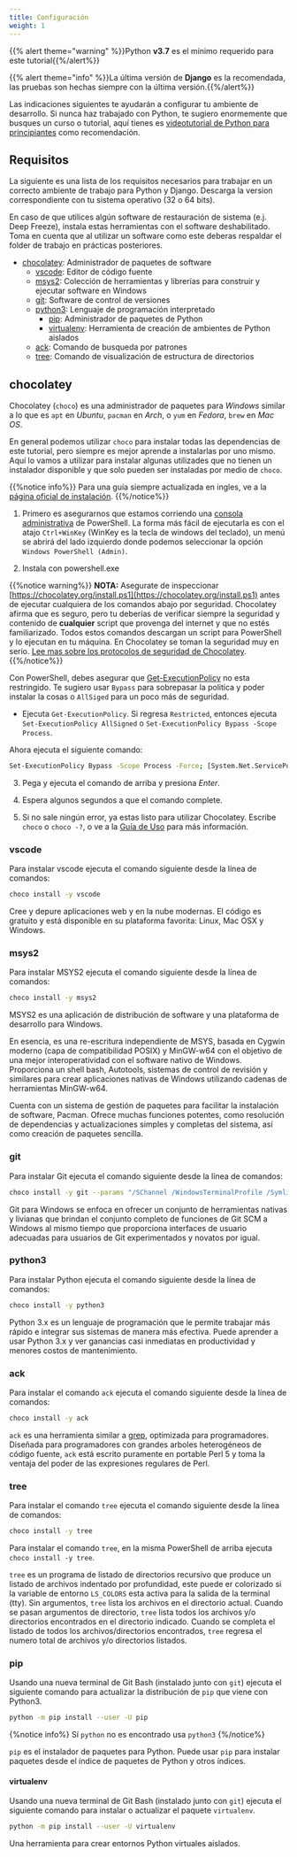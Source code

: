 ```yaml
---
title: Configuración
weight: 1
---
```


{{% alert theme="warning" %}}Python **v3.7** es el mínimo requerido para este tutorial{{%/alert%}}

{{% alert theme="info" %}}La última versión de **Django** es la recomendada, las pruebas son hechas siempre con la última versión.{{%/alert%}}

Las indicaciones siguientes te ayudarán a configurar tu ambiente de desarrollo. Si nunca haz trabajado con Python, te sugiero enormemente que busques un curso o tutorial, aquí tienes es [videotutorial de Python para principiantes](https://www.youtube.com/watch?v=chPhlsHoEPo&list=PLL0TiOXBeDah92BouG1YTuej0eJj6o5Sl&index=3) como recomendación.

<!--more-->

## Requisitos

La siguiente es una lista de los requisitos necesarios para trabajar en un correcto ambiente de trabajo para Python y Django. Descarga la version correspondiente con tu sistema operativo (32 o 64 bits).

En caso de que utilices algún software de restauración de sistema (e.j. Deep Freeze), instala estas herramientas con el software deshabilitado. Toma en cuenta que al utilizar un software como este deberas respaldar el folder de trabajo en prácticas posteriores.

- [chocolatey](https://chocolatey.org/install): Administrador de paquetes de software
  - [vscode](https://code.visualstudio.com/): Editor de código fuente
  -   [msys2](https://www.msys2.org/): Colección de herramientas y librerías para construir y ejecutar software en Windows
  -   [git](https://git-scm.com/downloads): Software de control de versiones
  -   [python3](https://www.python.org/downloads/): Lenguaje de programación interpretado
      - [pip](https://pip.pypa.io/en/stable/): Administrador de paquetes de Python
      - [virtualenv](https://virtualenv.pypa.io/en/latest/): Herramienta de creación de ambientes de Python aislados
  - [ack](https://linux.die.net/man/1/ack): Comando de busqueda por patrones
  - [tree](https://en.wikipedia.org/wiki/Tree_(command)): Comando de visualización de estructura de directorios

## chocolatey

Chocolatey (`choco`) es una administrador de paquetes para _Windows_ similar a lo que es `apt` en _Ubuntu_, `pacman` en _Arch_, o `yum` en _Fedora_, `brew` en _Mac OS_.

En general podemos utilizar `choco` para instalar todas las dependencias de este tutorial, pero siempre es mejor aprende a instalarlas por uno mismo. Aquí lo vamos a utilizar para instalar algunas utilizades que no tienen un instalador disponible y que solo pueden ser instaladas por medio de `choco`.

{{%notice info%}}
Para una guía siempre actualizada en ingles, ve a la [página oficial de instalación](https://chocolatey.org/install).
{{%/notice%}}

1. Primero es asegurarnos que estamos corriendo una [consola administrativa](https://www.howtogeek.com/194041/how-to-open-the-command-prompt-as-administrator-in-windows-8.1/) de PowerShell. La forma más fácil de ejecutarla es con el atajo `Ctrl+WinKey` (WinKey es la tecla de windows del teclado), un menú se abrirá del lado izquierdo donde podemos seleccionar la opción `Windows PowerShell (Admin)`.

2. Instala con powershell.exe

{{%notice warning%}}
**NOTA:** Asegurate de inspeccionar [https://chocolatey.org/install.ps1](https://chocolatey.org/install.ps1) antes de ejecutar cualquiera de los comandos abajo por seguridad. Chocolatey afirma que es seguro, pero tu deberías de verificar siempre la seguridad y contenido de **cualquier** script que provenga del internet y que no estés familiarizado. Todos estos comandos descargan un script para PowerShell y lo ejecutan en tu máquina. En Chocolatey se toman la seguridad muy en serio. [Lee mas sobre los protocolos de seguridad de Chocolatey](https://chocolatey.org/security).
{{%/notice%}}

Con PowerShell, debes asegurar que [Get-ExecutionPolicy](https://go.microsoft.com/fwlink/?LinkID=135170) no esta restringido. Te sugiero usar `Bypass` para sobrepasar la politica y poder instalar la cosas o `AllSiged` para un poco más de seguridad.

-   Ejecuta `Get-ExecutionPolicy`. Si regresa `Restricted`, entonces ejecuta `Set-ExecutionPolicy AllSigned` o `Set-ExecutionPolicy Bypass -Scope Process`.

Ahora ejecuta el siguiente comando:

```sh
Set-ExecutionPolicy Bypass -Scope Process -Force; [System.Net.ServicePointManager]::SecurityProtocol = [System.Net.ServicePointManager]::SecurityProtocol -bor 3072; iex ((New-Object System.Net.WebClient).DownloadString('https://chocolatey.org/install.ps1'))
```

3. Pega y ejecuta el comando de arriba y presiona _Enter_.

4. Espera algunos segundos a que el comando complete.

5. Si no sale ningún error, ya estas listo para utilizar Chocolatey. Escribe `choco` o `choco -?`, o ve a la [Guía de Uso](https://chocolatey.org/docs/getting-started) para más información.

### vscode

Para instalar vscode ejecuta el comando siguiente desde la línea de comandos:

```sh
choco install -y vscode
```

Cree y depure aplicaciones web y en la nube modernas. El código es gratuito y está disponible en su plataforma favorita: Linux, Mac OSX y Windows.

### msys2

Para instalar MSYS2 ejecuta el comando siguiente desde la línea de comandos:

```sh
choco install -y msys2
```

MSYS2 es una aplicación de distribución de software y una plataforma de desarrollo para Windows.

En esencia, es una re-escritura independiente de MSYS, basada en Cygwin moderno (capa de compatibilidad POSIX) y MinGW-w64 con el objetivo de una mejor interoperatividad con el software nativo de Windows. Proporciona un shell bash, Autotools, sistemas de control de revisión y similares para crear aplicaciones nativas de Windows utilizando cadenas de herramientas MinGW-w64.

Cuenta con un sistema de gestión de paquetes para facilitar la instalación de software, Pacman. Ofrece muchas funciones potentes, como resolución de dependencias y actualizaciones simples y completas del sistema, así como creación de paquetes sencilla.

### git

Para instalar Git ejecuta el comando siguiente desde la línea de comandos:

```sh
choco install -y git --params "/SChannel /WindowsTerminalProfile /Symlinks /DefaultBranchName:main /Editor:VisualStudioCode /PseudoConsoleSupport"
```

Git para Windows se enfoca en ofrecer un conjunto de herramientas nativas y livianas que brindan el conjunto completo de funciones de Git SCM a Windows al mismo tiempo que proporciona interfaces de usuario adecuadas para usuarios de Git experimentados y novatos por igual.

### python3

Para instalar Python ejecuta el comando siguiente desde la línea de comandos:

```sh
choco install -y python3
```

Python 3.x es un lenguaje de programación que le permite trabajar más rápido e integrar sus sistemas de manera más efectiva. Puede aprender a usar Python 3.x y ver ganancias casi inmediatas en productividad y menores costos de mantenimiento.

### ack

Para instalar el comando `ack` ejecuta el comando siguiente desde la línea de comandos:

```sh
choco install -y ack
```

`ack` es una herramienta similar a [grep](https://www.tutorialspoint.com/unix_commands/grep.htm), optimizada para programadores. Diseñada para programadores con grandes arboles heterogéneos de código fuente, `ack` está escrito puramente en portable Perl 5 y toma la ventaja del poder de las expresiones regulares de Perl.

### tree

Para instalar el comando `tree` ejecuta el comando siguiente desde la línea de comandos:

```sh
choco install -y tree
```

Para instalar el comando `tree`, en la misma PowerShell de arriba ejecuta `choco install -y tree`.

`tree` es un programa de listado de directorios recursivo que produce un listado de archivos indentado por profundidad, este puede er colorizado si la variable de entorno `LS_COLORS` esta activa para la salida de la terminal (tty). Sin argumentos, `tree` lista los archivos en el directorio actual. Cuando se pasan argumentos de directorio, `tree` lista todos los archivos y/o directorios encontrados en el directorio indicado. Cuando se completa el listado de todos los archivos/directorios encontrados, `tree` regresa el numero total de archivos y/o directorios listados.

### pip

Usando una nueva terminal de Git Bash (instalado junto con `git`) ejecuta el siguiente comando para actualizar la distribución de `pip` que viene con Python3.

```sh
python -m pip install --user -U pip
```

{%notice info%}
Sí `python` no es encontrado usa `python3`
{%/notice%}

`pip` es el instalador de paquetes para Python. Puede usar `pip` para instalar paquetes desde el índice de paquetes de Python y otros índices.

#### virtualenv

Usando una nueva terminal de Git Bash (instalado junto con `git`) ejecuta el siguiente comando para instalar o actualizar el paquete `virtualenv`.

```sh
python -m pip install --user -U virtualenv
```

Una herramienta para crear entornos Python virtuales aislados.
